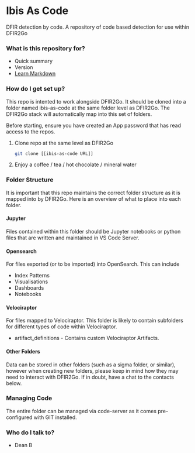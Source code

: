 # Ibis As Code #

DFIR detection by code. A repository of code based detection for use within DFIR2Go

### What is this repository for? ###

* Quick summary
* Version
* [Learn Markdown](https://bitbucket.org/tutorials/markdowndemo)

### How do I get set up? ###

This repo is intented to work alongside DFIR2Go. It should be cloned into a folder named ibis-as-code at the same folder level as DFIR2Go. The DFIR2Go stack will automatically map into this set of folders.

Before starting, ensure you have created an App password that has read access to the repos.  

1. Clone repo at the same level as DFIR2Go
   ```sh
   git clone [[ibis-as-code URL]] 
   ```

2. Enjoy a coffee / tea / hot chocolate / mineral water

### Folder Structure ###

It is important that this repo maintains the correct folder structure as it is mapped into by DFIR2Go. Here is an overview of what to place into each folder.

#### Jupyter ####

Files contained within this folder should be Jupyter notebooks or python files that are written and maintained in VS Code Server. 

#### Opensearch ####

For files exported (or to be imported) into OpenSearch. This can include

* Index Patterns
* Visualisations
* Dashboards
* Notebooks

#### Velociraptor ####

For files mapped to Velociraptor. 
This folder is likely to contain subfolders for different types of code within Velociraptor. 

* artifact_definitions - Contains custom Velociraptor Artifacts. 

#### Other Folders ####

Data can be stored in other folders (such as a sigma folder, or similar), however when creating new folders, please keep in mind how they may need to interact with DFIR2Go. If in doubt, have a chat to the contacts below.

### Managing Code ###

The entire folder can be managed via code-server as it comes pre-configured with GIT installed. 


### Who do I talk to? ###

* Dean B